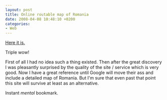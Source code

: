 ```yaml
---
layout: post
title: Online routable map of Romania
date: 2008-04-08 10:48:10 +0200
categories:
- Web
---
```

<a href="http://www.ro.map24.com/">Here it is.</a>

Triple wow!

First of all I had no idea such a thing existed. Then after the great discovery I was pleasantly surprised by the quality of the site / service which is very good. Now I have a great reference until Google will move their ass and include a detailed map of Romania. But I'm sure that even past that point this site will survive at least as an alternative.

Instant <em>mental</em> bookmark.

